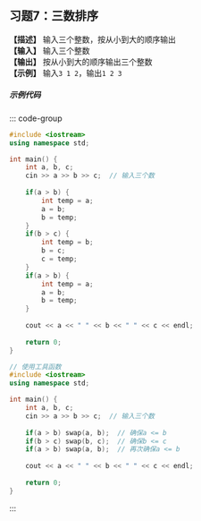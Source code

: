 ## 习题7：三数排序 <Badge type="tip" text="课堂习题" />

**【描述】** 输入三个整数，按从小到大的顺序输出 <br/>
**【输入】** 输入三个整数 <br/>
**【输出】** 按从小到大的顺序输出三个整数 <br/>
**【示例】** 输入`3 1 2`，输出`1 2 3` <br/>

##### 示例代码

<PasswordProtected>

::: code-group
```cpp [写法1]
#include <iostream>
using namespace std;

int main() {
    int a, b, c;
    cin >> a >> b >> c;  // 输入三个数
    
    if(a > b) {
        int temp = a;
        a = b;
        b = temp;
    }
    if(b > c) {
        int temp = b;
        b = c;
        c = temp;
    }
    if(a > b) {
        int temp = a;
        a = b;
        b = temp;
    }
    
    cout << a << " " << b << " " << c << endl;
    
    return 0;
}
```

```cpp [写法2]
// 使用工具函数
#include <iostream>
using namespace std;

int main() {
    int a, b, c;
    cin >> a >> b >> c;  // 输入三个数
    
    if(a > b) swap(a, b);  // 确保a <= b
    if(b > c) swap(b, c);  // 确保b <= c
    if(a > b) swap(a, b);  // 再次确保a <= b
    
    cout << a << " " << b << " " << c << endl;
    
    return 0;
}
```
:::

</PasswordProtected>





